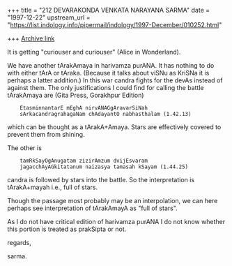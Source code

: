 +++
title = "212 DEVARAKONDA VENKATA NARAYANA SARMA"
date = "1997-12-22"
upstream_url = "https://list.indology.info/pipermail/indology/1997-December/010252.html"

+++
[Archive link](https://list.indology.info/pipermail/indology/1997-December/010252.html)

It is getting "curiouser and curiouser" (Alice in Wonderland).

We have another tArakAmaya in harivamza purANA. It has nothing to do
with either tArA or tAraka. (Because it talks about viSNu as KriSNa
it is perhaps a latter addition.) In this war candra fights for the devAs
instead of against them. The only justifications I could find for calling
the battle tArakAmaya are (Gita Press, Gorakhpur Edition)

        EtasminnantarE mEghA nirvANAGgAravarSiNah
        sArkacandragrahagaNam chAdayantO nabhasthalam (1.42.13)

which can be thought as a tArakA+Amaya. Stars are effectively covered to
prevent them from shining.

The other is

        tamRkSayOgAnugatam zizirAmzum dvijEsvaram
        jagacchAyAGkitatanum naizasya tamasah kSayam (1.44.25)

candra is followed by stars into the battle. So the interpretation is
tArakA+mayah i.e., full of stars.

Though the passage most probably may be an interpolation, we can here
perhaps see interpretation of tArakAmayA as "full of stars".

As I do not have critical edition of harivamza purANA I do not know
whether this portion is treated as prakSipta or not.

regards,

sarma.



